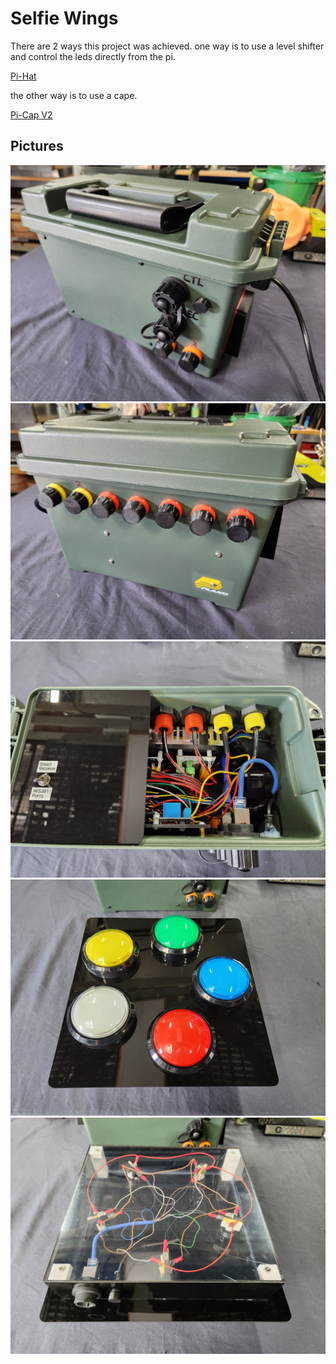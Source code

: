 # Selfie Wings

There are 2 ways this project was achieved.
one way is to use a level shifter and control the leds directly from the pi.<br>

<a href=https://github.com/DnG-Crafts/Selfie-Wings/tree/main/Pi-Hat>Pi-Hat</a>
 
the other way is to use a cape.<br>

<a href=https://github.com/DnG-Crafts/Selfie-Wings/tree/main/Pi-Cap>Pi-Cap V2</a>


## Pictures

<img src=https://github.com/DnG-Crafts/Selfie-Wings/blob/main/1.jpg><br>
<img src=https://github.com/DnG-Crafts/Selfie-Wings/blob/main/2.jpg><br>
<img src=https://github.com/DnG-Crafts/Selfie-Wings/blob/main/3.jpg><br>
<img src=https://github.com/DnG-Crafts/Selfie-Wings/blob/main/4.jpg><br>
<img src=https://github.com/DnG-Crafts/Selfie-Wings/blob/main/5.jpg><br>
 
